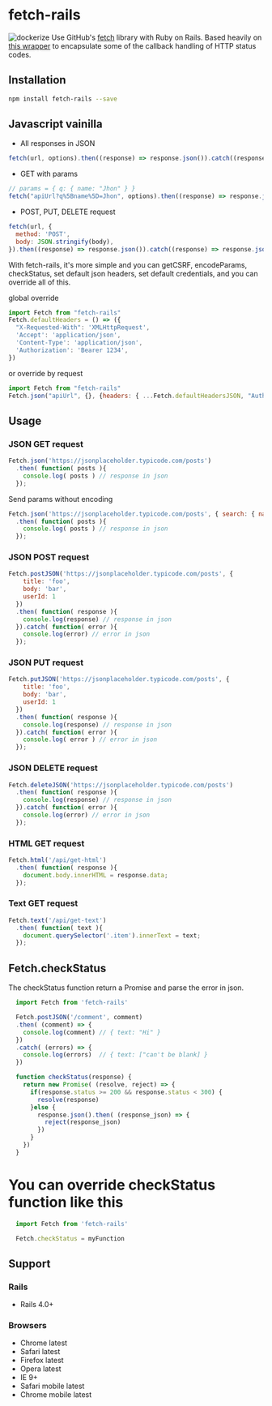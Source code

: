 # fetch-rails
![dockerize](https://img.shields.io/badge/weight-59kb-green.svg?longCache=true&style=flat)
Use GitHub's [fetch](https://github.com/github/fetch) library with Ruby on Rails. Based heavily on [this wrapper](https://gist.github.com/dgraham/92e4c45da3707a3fe789) to encapsulate some of the callback handling of HTTP status codes.
## Installation
```sh
npm install fetch-rails --save
```
## Javascript vainilla

* All responses in JSON
```javascript
fetch(url, options).then((response) => response.json()).catch((response) => response.json())
```
* GET with params
```javascript
// params = { q: { name: "Jhon" } }
fetch("apiUrl?q%5Bname%5D=Jhon", options).then((response) => response.json()).catch((response) => response.json())

```
* POST, PUT, DELETE request
```javascript
fetch(url, {
  method: 'POST',
  body: JSON.stringify(body),
}).then((response) => response.json()).catch((response) => response.json())
```

With fetch-rails, it's more simple and you can getCSRF, encodeParams, checkStatus, set default json headers, set default credentials, and you can override all of this.

global override
```javascript
import Fetch from "fetch-rails"
Fetch.defaultHeaders = () => ({
  "X-Requested-With": 'XMLHttpRequest',
  'Accept': 'application/json',
  'Content-Type': 'application/json',
  'Authorization': 'Bearer 1234',
})
```
or override by request
```javascript
import Fetch from "fetch-rails"
Fetch.json("apiUrl", {}, {headers: { ...Fetch.defaultHeadersJSON, "Authorization": 'Bearer 1234'} })
```

## Usage

### JSON GET request

```javascript
Fetch.json('https://jsonplaceholder.typicode.com/posts')
  .then( function( posts ){
    console.log( posts ) // response in json
  });
```
Send params without encoding
```javascript
Fetch.json('https://jsonplaceholder.typicode.com/posts', { search: { name: "Jhon" }})
  .then( function( posts ){
    console.log( posts ) // response in json
  });
```

### JSON POST request

```javascript
Fetch.postJSON('https://jsonplaceholder.typicode.com/posts', {
    title: 'foo',
    body: 'bar',
    userId: 1
  })
  .then( function( response ){
    console.log(response) // response in json
  }).catch( function( error ){
    console.log(error) // error in json
  });
```
### JSON PUT request

```javascript
Fetch.putJSON('https://jsonplaceholder.typicode.com/posts', {
    title: 'foo',
    body: 'bar',
    userId: 1
  })
  .then( function( response ){
    console.log(response) // response in json
  }).catch( function( error ){
    console.log( error ) // error in json
  });
```
### JSON DELETE request

```javascript
Fetch.deleteJSON('https://jsonplaceholder.typicode.com/posts')
  .then( function( response ){
    console.log(response) // response in json
  }).catch( function( error ){
    console.log(error) // error in json
  });
```
### HTML GET request

```javascript
Fetch.html('/api/get-html')
  .then( function( response ){
    document.body.innerHTML = response.data;
  });
```

### Text GET request

```javascript
Fetch.text('/api/get-text')
  .then( function( text ){
    document.querySelector('.item').innerText = text;
  });
```
## Fetch.checkStatus
The checkStatus function return a Promise and parse the error in json.

```javascript
  import Fetch from 'fetch-rails'

  Fetch.postJSON('/comment', comment)
  .then( (comment) => {
    console.log(comment) // { text: "Hi" }
  })
  .catch( (errors) => {
    console.log(errors)  // { text: ["can't be blank] }
  })

  function checkStatus(response) {
    return new Promise( (resolve, reject) => {
      if(response.status >= 200 && response.status < 300) {
        resolve(response)
      }else {
        response.json().then( (response_json) => {
          reject(response_json)
        })
      }
    })
  }
```

# You can override checkStatus function like this

```javascript
  import Fetch from 'fetch-rails'

  Fetch.checkStatus = myFunction
```

## Support

### Rails
* Rails 4.0+

### Browsers
* Chrome latest
* Safari latest
* Firefox latest
* Opera latest
* IE 9+
* Safari mobile latest
* Chrome mobile latest
